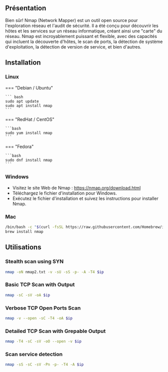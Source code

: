 ## Présentation

Bien sûr! Nmap (Network Mapper) est un outil open source pour l'exploration réseau et l'audit de sécurité. Il a été conçu pour découvrir les hôtes et les services sur un réseau informatique, créant ainsi une "carte" du réseau. Nmap est incroyablement puissant et flexible, avec des capacités qui incluent la découverte d'hôtes, le scan de ports, la détection de système d'exploitation, la détection de version de service, et bien d'autres.

## Installation

### Linux 

=== "Debian / Ubuntu"

    ``` bash
    sudo apt update
    sudo apt install nmap
    ```

=== "RedHat / CentOS"

    ```bash
    sudo yum install nmap
    ```

=== "Fedora"

    ```bash
    sudo dnf install nmap
    ```

### Windows
- Visitez le site Web de Nmap : https://nmap.org/download.html
- Téléchargez le fichier d'installation pour Windows.
- Exécutez le fichier d'installation et suivez les instructions pour installer Nmap.

### Mac

```bash
/bin/bash -c "$(curl -fsSL https://raw.githubusercontent.com/Homebrew/install/HEAD/install.sh)"
brew install nmap
```

## Utilisations

### Stealth scan using SYN

```bash
nmap -oN nmap2.txt -v -sU -sS -p- -A -T4 $ip
```

### Basic TCP Scan with Output

```bash
nmap -sC -sV -oA $ip
```

### Verbose TCP Open Ports Scan

```bash
nmap -v --open -sC -T4 -oA $ip
```

### Detailed TCP Scan with Grepable Output

```bash
nmap -T4 -sC -sV -oO --open -v $ip
```

### Scan service detection

```bash
nmap -sS -sC -sV -Pn -p- -T4 -A $ip
```